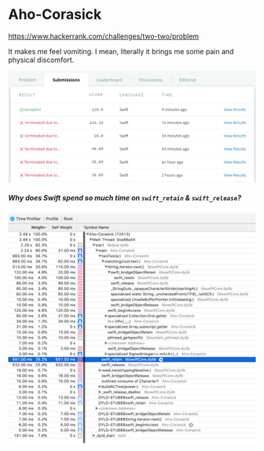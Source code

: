 # Aho-Corasick
https://www.hackerrank.com/challenges/two-two/problem

It makes me feel vomiting. I mean, literally it brings me some pain and physical discomfort. 

![](screenshots/shot.a.png)

##### Why does Swift spend so much time on `swift_retain` & `swift_release`?
![](screenshots/shot.b.png)
